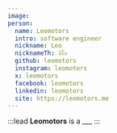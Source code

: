 ```yaml
---
image: 
person:
  name: Leomotors
  intro: software engineer
  nickname: Leo
  nicknameTh: ลีโอ
  github: leomotors
  instagram: leomotors
  x: leomotors
  facebook: leomotors
  linkedin: leomotors
  site: https://leomotors.me
---
```


:::lead
**Leomotors** is a ___
:::
